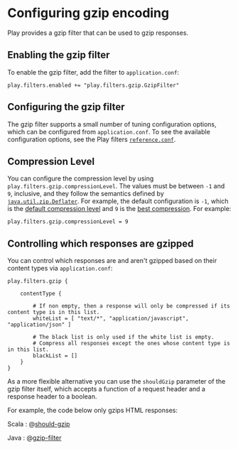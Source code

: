 <!--- Copyright (C) from 2022 The Play Framework Contributors <https://github.com/playframework>, 2011-2021 Lightbend Inc. <https://www.lightbend.com> -->

# Configuring gzip encoding

Play provides a gzip filter that can be used to gzip responses.

## Enabling the gzip filter

To enable the gzip filter, add the filter to `application.conf`:

```
play.filters.enabled += "play.filters.gzip.GzipFilter"
```

## Configuring the gzip filter

The gzip filter supports a small number of tuning configuration options, which can be configured from `application.conf`.  To see the available configuration options, see the Play filters [`reference.conf`](resources/confs/play-filters-helpers/reference.conf).


## Compression Level

You can configure the compression level by using `play.filters.gzip.compressionLevel`. The values must be between `-1` and `9`, inclusive, and they follow the semantics defined by [`java.util.zip.Deflater`](https://docs.oracle.com/en/java/javase/11/docs/api/java.base/java/util/zip/Deflater.html). For example, the default configuration is `-1`, which is the [default compression level](https://docs.oracle.com/en/java/javase/11/docs/api/java.base/java/util/zip/Deflater.html#DEFAULT_COMPRESSION) and `9` is the [best compression](https://docs.oracle.com/en/java/javase/11/docs/api/java.base/java/util/zip/Deflater.html#BEST_COMPRESSION). For example:

```
play.filters.gzip.compressionLevel = 9
```

## Controlling which responses are gzipped

You can control which responses are and aren't gzipped based on their content types via `application.conf`:

```
play.filters.gzip {

    contentType {

        # If non empty, then a response will only be compressed if its content type is in this list.
        whiteList = [ "text/*", "application/javascript", "application/json" ]

        # The black list is only used if the white list is empty.
        # Compress all responses except the ones whose content type is in this list.
        blackList = []
    }
}
```

As a more flexible alternative you can use the `shouldGzip` parameter of the gzip filter itself, which accepts a function of a request header and a response header to a boolean.

For example, the code below only gzips HTML responses:

Scala
: @[should-gzip](code/GzipEncoding.scala)

Java
: @[gzip-filter](code/detailedtopics/configuration/gzipencoding/CustomFilters.java)
